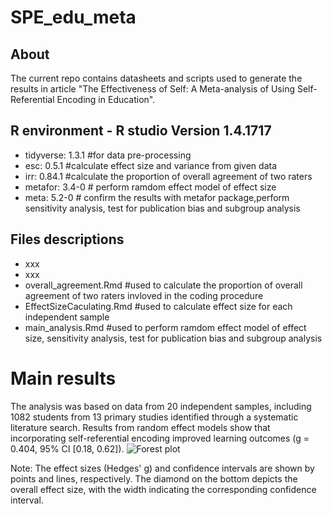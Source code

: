 # SPE_edu_meta
## About 
The current repo contains datasheets and scripts used to generate the results in article "The Effectiveness of Self: A Meta-analysis of Using Self-Referential Encoding in Education".
## R environment - R studio Version 1.4.1717
- tidyverse: 1.3.1  #for data pre-processing 
- esc: 0.5.1 #calculate effect size and variance from given data
- irr: 0.84.1 #calculate the proportion of overall agreement of two raters
- metafor: 3.4-0 # perform ramdom effect model of effect size
- meta: 5.2-0 # confirm the results with metafor package,perform sensitivity analysis, test for publication bias and subgroup analysis
## Files descriptions
- xxx
- xxx
- overall_agreement.Rmd #used to calculate the proportion of overall agreement of two raters invloved in the coding procedure
- EffectSizeCaculating.Rmd #used to calculate effect size for each independent sample
- main_analysis.Rmd #used to perform ramdom effect model of effect size, sensitivity analysis, test for publication bias and subgroup analysis
# Main results
The analysis was based on data from 20 independent samples, including 1082 students from 13 primary studies identified through a systematic literature search. Results from random effect models show that incorporating self-referential encoding improved learning outcomes (g = 0.404, 95% CI [0.18, 0.62]). 
![Forest plot](https://github.com/HelenLiu0609/SPE_edu_meta/blob/main/figures/forest_overall.jpeg)

Note: The effect sizes (Hedges' g) and confidence intervals are shown by points and lines, respectively. The diamond on the bottom depicts the overall effect size, with the width indicating the corresponding confidence interval.
